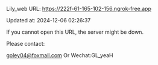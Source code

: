Lily_web URL: https://222f-61-165-102-156.ngrok-free.app

Updated at: 2024-12-06 02:26:37

If you cannot open this URL, the server might be down.

Please contact: 

goley04@foxmail.com Or Wechat:GL_yeaH